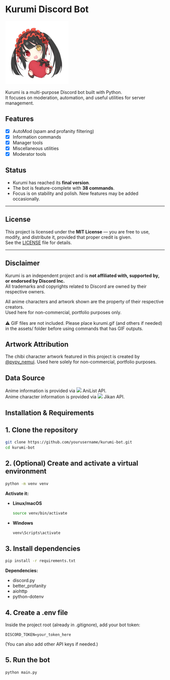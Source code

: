 # Kurumi Discord Bot

<img src="assets/kurumichibi.png" width="200" />

Kurumi is a multi-purpose Discord bot built with Python.  
It focuses on moderation, automation, and useful utilities for server management.  

## Features
- [x] AutoMod (spam and profanity filtering)  
- [x] Information commands  
- [x] Manager tools  
- [x] Miscellaneous utilities  
- [x] Moderator tools  

## Status
- Kurumi has reached its **final version**. 
- The bot is feature-complete with **38 commands**. 
- Focus is on stability and polish. New features may be added occasionally.

---

## License
This project is licensed under the **MIT License** — you are free to use, modify, and distribute it, provided that proper credit is given.  
See the [LICENSE](LICENSE) file for details.  

---

## Disclaimer
Kurumi is an independent project and is **not affiliated with, supported by, or endorsed by Discord Inc.**  
All trademarks and copyrights related to Discord are owned by their respective owners.  

All anime characters and artwork shown are the property of their respective creators.  
Used here for non-commercial, portfolio purposes only. <br><br>
⚠️ GIF files are not included. Please place kurumi.gif (and others if needed) in the assets/ folder before using commands that has GIF outputs.

## Artwork Attribution

The chibi character artwork featured in this project is created by [@pypy_nemui](https://x.com/pypy_nemui/status/1130490628096217088). Used here solely for non-commercial, portfolio purposes.

## Data Source
Anime information is provided via <a href="https://anilist.co/"><img src="https://anilist.co/img/icons/android-chrome-512x512.png" width="16" /></a> AniList API.<br>
Anime character information is provided via <a href="https://jikan.moe/"><img src="https://cdn.myanimelist.net/img/sp/icon/apple-touch-icon-256.png" width="16" /></a> Jikan API.

## Installation & Requirements

## 1. Clone the repository
```bash
git clone https://github.com/yourusername/kurumi-bot.git
cd kurumi-bot
```

## 2. (Optional) Create and activate a virtual environment
```bash
python -m venv venv
```

**Activate it:**
- **Linux/macOS**
  ```bash
  source venv/bin/activate
  ```
- **Windows**
  ```bash
  venv\Scripts\activate
  ```

## 3. Install dependencies
```bash
pip install -r requirements.txt
```

**Dependencies:**
- discord.py  
- better_profanity  
- aiohttp  
- python-dotenv  

## 4. Create a .env file
Inside the project root (already in .gitignore), add your bot token:

```env
DISCORD_TOKEN=your_token_here
```

(You can also add other API keys if needed.)

## 5. Run the bot
```bash
python main.py
```






